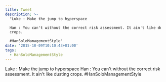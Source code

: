 ```yaml
---
title: Tweet
description: >-
  "Luke : Make the jump to hyperspace

  Han : You can't without the correct risk assessment. It ain't like dusting
  crops.

  #HanSoloManagementStyle"
date: '2015-10-09T10:10:43+01:00'
tags:
  - HanSoloManagementStyle
---
```

Luke : Make the jump to hyperspace
Han : You can't without the correct risk assessment. It ain't like dusting crops.
#HanSoloManagementStyle
